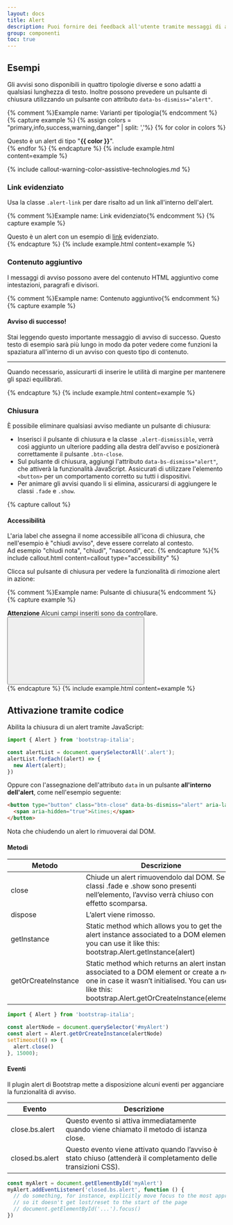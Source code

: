 ```yaml
---
layout: docs
title: Alert
description: Puoi fornire dei feedback all'utente tramite messaggi di avviso.
group: componenti
toc: true
---
```


## Esempi

Gli avvisi sono disponibili in quattro tipologie diverse e sono adatti a qualsiasi lunghezza di testo. Inoltre possono prevedere un pulsante di chiusura utilizzando un pulsante con attributo `data-bs-dismiss="alert"`.

{% comment %}Example name: Varianti per tipologia{% endcomment %}
{% capture example %}
{% assign colors = "primary,info,success,warning,danger" | split: ','%}
{% for color in colors %}

<div class="alert alert-{{color}}" role="alert">
  Questo è un alert di tipo "<b>{{ color }}</b>".
</div>{% endfor %}
{% endcapture %}
{% include example.html content=example %}

{% include callout-warning-color-assistive-technologies.md %}

### Link evidenziato

Usa la classe `.alert-link` per dare risalto ad un link all'interno dell'alert.

{% comment %}Example name: Link evidenziato{% endcomment %}
{% capture example %}

<div class="alert alert-danger" role="alert">
  Questo è un alert con un esempio di <a href="#" class="alert-link">link</a> evidenziato.
</div>
{% endcapture %}
{% include example.html content=example %}

### Contenuto aggiuntivo

I messaggi di avviso possono avere del contenuto HTML aggiuntivo come intestazioni, paragrafi e divisori.

{% comment %}Example name: Contenuto aggiuntivo{% endcomment %}
{% capture example %}

<div class="alert alert-success" role="alert">
  <h4 class="alert-heading">Avviso di successo!</h4>
  <p>Stai leggendo questo importante messaggio di avviso di successo. Questo testo di esempio sarà più lungo in modo da poter vedere come funzioni la spaziatura all'interno di un avviso con questo tipo di contenuto.</p>
  <hr>
  <p class="mb-0">Quando necessario, assicurarti di inserire le utilità di margine per mantenere gli spazi equilibrati.</p>
</div>
{% endcapture %}
{% include example.html content=example %}

### Chiusura

È possibile eliminare qualsiasi avviso mediante un pulsante di chiusura:

- Inserisci il pulsante di chiusura e la classe `.alert-dismissible`, verrà così aggiunto un ulteriore padding alla destra dell'avviso e posizionerà correttamente il pulsante `.btn-close`.
- Sul pulsante di chiusura, aggiungi l'attributo `data-bs-dismiss="alert"`, che attiverà la funzionalità JavaScript. Assicurati di utilizzare l'elemento `<button>` per un comportamento corretto su tutti i dispositivi.
- Per animare gli avvisi quando li si elimina, assicurarsi di aggiungere le classi `.fade` e `.show`.

{% capture callout %}

#### Accessibilità

L'aria label che assegna il nome accessibile all'icona di chiusura, che nell'esempio è "chiudi avviso", deve essere correlato al contesto.  
Ad esempio "chiudi nota", "chiudi", "nascondi", ecc.
{% endcapture %}{% include callout.html content=callout type="accessibility" %}

Clicca sul pulsante di chiusura per vedere la funzionalità di rimozione alert in azione:

{% comment %}Example name: Pulsante di chiusura{% endcomment %}
{% capture example %}

<div class="alert alert-warning alert-dismissible fade show" role="alert">
  <strong>Attenzione</strong> Alcuni campi inseriti sono da controllare.
  <button type="button" class="btn-close" data-bs-dismiss="alert" aria-label="Chiudi avviso">
    <svg class="icon"><use href="{{ site.baseurl }}/dist/svg/sprites.svg#it-close"></use></svg>
  </button>
</div>
{% endcapture %}
{% include example.html content=example %}

## Attivazione tramite codice

Abilita la chiusura di un alert tramite JavaScript:

```js
import { Alert } from 'bootstrap-italia';

const alertList = document.querySelectorAll('.alert');
alertList.forEach((alert) => {
  new Alert(alert);
})
```

Oppure con l'assegnazione dell'attributo `data` in un pulsante **all'interno dell'alert**, come nell'esempio seguente:

```html
<button type="button" class="btn-close" data-bs-dismiss="alert" aria-label="Chiudi avviso">
  <span aria-hidden="true">&times;</span>
</button>
```

Nota che chiudendo un alert lo rimuoverai dal DOM.

#### Metodi

<table class="table table-bordered table-striped">
  <thead>
    <tr>
      <th>Metodo</th>
      <th>Descrizione</th>
    </tr>
  </thead>
  <tbody>
    <tr>
      <td>close</td>
      <td>Chiude un alert rimuovendolo dal DOM. Se le classi .fade e .show sono presenti nell’elemento, l’avviso verrà chiuso con effetto scomparsa.</td>
    </tr>
    <tr>
      <td>dispose</td>
      <td>L’alert viene rimosso.</td>
    </tr>
    <tr>
      <td>getInstance</td>
      <td>Static method which allows you to get the alert instance associated to a DOM element, you can use it like this: bootstrap.Alert.getInstance(alert)</td>
    </tr>
    <tr>
      <td>getOrCreateInstance</td>
      <td>Static method which returns an alert instance associated to a DOM element or create a new one in case it wasn’t initialised. You can use it like this: bootstrap.Alert.getOrCreateInstance(element)</td>
    </tr>
  </tbody>
</table>


```js
import { Alert } from 'bootstrap-italia';

const alertNode = document.querySelector('#myAlert')
const alert = Alert.getOrCreateInstance(alertNode)
setTimeout(() => {
  alert.close()
}, 15000);
```

#### Eventi

Il plugin alert di Bootstrap mette a disposizione alcuni eventi per agganciare la funzionalità di avviso.

<table class="table table-bordered table-striped">
  <thead>
    <tr>
      <th>Evento</th>
      <th>Descrizione</th>
    </tr>
  </thead>
  <tbody>
    <tr>
      <td>close.bs.alert</td>
      <td>Questo evento si attiva immediatamente quando viene chiamato il metodo di istanza close.</td>
    </tr>
    <tr>
      <td>closed.bs.alert</td>
      <td>Questo evento viene attivato quando l’avviso è stato chiuso (attenderà il completamento delle transizioni CSS).</td>
    </tr>
  </tbody>
</table>

```js
const myAlert = document.getElementById('myAlert')
myAlert.addEventListener('closed.bs.alert', function () {
  // do something, for instance, explicitly move focus to the most appropriate element,
  // so it doesn't get lost/reset to the start of the page
  // document.getElementById('...').focus()
})
```
